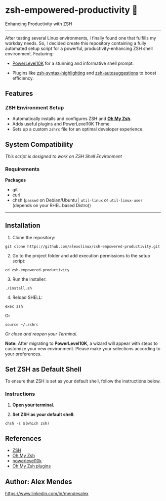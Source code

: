 # zsh-empowered-productivity 🚀

Enhancing Productivity with ZSH

-------------------------------------------

After testing several Linux environments, I finally found one that fulfills my workday needs.
So, I decided create this repository containing a fully automated setup script for a powerful, productivity-enhancing ZSH shell environment.
Featuring:

- [PowerLevel10K](https://github.com/romkatv/powerlevel10k) for a stunning and informative shell prompt.

- Plugins like [zsh-syntax-highlighting](https://github.com/zsh-users/zsh-syntax-highlighting) and [zsh-autosuggestions](https://github.com/zsh-users/zsh-autosuggestions) to boost efficiency.

## Features

### ZSH Environment Setup

- Automatically installs and configures ZSH and **[Oh My Zsh](https://ohmyz.sh/)**.
- Adds useful plugins and PowerLevel10K Theme.
- Sets up a custom `zshrc` file for an optimal developer experience.

## System Compatibility

*This script is designed to work on ZSH Shell Environment*

### Requirements

**Packages**

- git
- curl
- chsh (`passwd` on Debian/Ubuntu | `util-linux` or `util-linux-user` (depends on your RHEL based Distro))

-------------------------------------------

## Installation

1. Clone the repository:

  ```shell
  git clone https://github.com/alexolinux/zsh-empowered-productivity.git
  ```

2. Go to the project folder and add execution permissions to the setup script:

  ```shell
  cd zsh-empowered-productivity
  ```

3. Run the installer:

  ```shell
  ./install.sh
  ```
4. Reload SHELL:

  ```shell
  exec zsh
  ```
  Or
  ```shell
  source ~/.zshrc
  ```
  *Or close and reopen your Terminal.*

**Note:** After migrating to **PowerLevel10K**, a wizard will appear with steps to customize your new environment. Please make your selections according to your preferences.

## Set ZSH as Default Shell

To ensure that ZSH is set as your default shell, follow the instructions below.

### Instructions

1. **Open your terminal.**

2. **Set ZSH as your default shell:**

```shell
chsh -s $(which zsh)
```

## References

* [ZSH](https://wiki.zshell.dev/docs/code)
* [Oh My Zsh](https://github.com/ohmyzsh/ohmyzsh/wiki)
* [powerlevel10k](https://github.com/romkatv/powerlevel10k)
* [Oh My Zsh plugins](https://github.com/ohmyzsh/ohmyzsh/wiki/plugins)

## Author: Alex Mendes

<https://www.linkedin.com/in/mendesalex>

